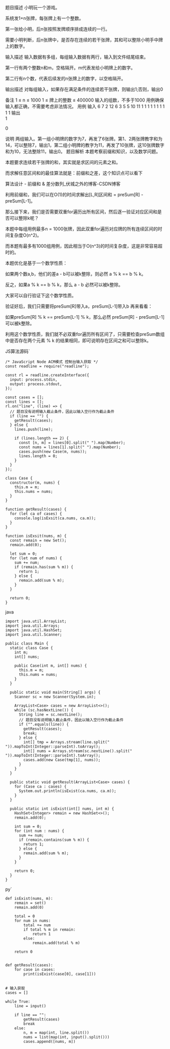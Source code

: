 题目描述
小明玩一个游戏。

系统发1+n张牌，每张牌上有一个整数。

第一张给小明，后n张按照发牌顺序排成连续的一行。

需要小明判断，后n张牌中，是否存在连续的若干张牌，其和可以整除小明手中牌上的数字。

输入描述
输入数据有多组，每组输入数据有两行，输入到文件结尾结束。

第一行有两个整数n和m，空格隔开。m代表发给小明牌上的数字。

第二行有n个数，代表后续发的n张牌上的数字，以空格隔开。

输出描述
对每组输入，如果存在满足条件的连续若干张牌，则输出1;否则，输出0

备注
1 ≤ n ≤ 1000
1 ≤ 牌上的整数 ≤ 400000
输入的组数，不多于1000
用例确保输入都正确，不需要考虑非法情况。
用例
输入	6 7
2 12 6 3 5 5
10 11
1 1 1 1 1 1 1 1 1 1
输出	
1

0

说明	两组输入。第一组小明牌的数字为7，再发了6张牌。第1、2两张牌教字和为14，可以整除7，输出1，第二组小明牌的教字为11，再发了10张牌，这10张牌数字和为10，无法整除11，输出0。
题目解析
本题考察前缀和知识，以及数学问题。

本题要求连续若干张牌的和，其实就是求区间的元素之和。

而求解任意区间和的最佳算法就是：前缀和之差，这个知识点可以看下

算法设计 - 前缀和 & 差分数列_伏城之外的博客-CSDN博客

利用前缀和，我们可以在O(1)的时间求解出[L,R]区间和 = preSum[R] - preSum[L-1]。

那么接下来，我们是否需要双重for遍历出所有区间，然后逐一验证对应区间和是否可以整除k呢？

本题中每组用例最多n = 1000张牌，因此双重for遍历对应牌的所有连续区间的时间复杂度O(n^2)。

而本题有最多有1000组用例，因此相当于O(n^3)的时间复杂度，这是非常容易超时的。

本题优化是基于一个数学性质：

如果两个数a,b，他们的差a - b可以被k整除，则必然 a % k == b % k。

反之，如果a % k == b % k，那么 a - b 必然可以被k整除。

大家可以自行验证下这个数学性质。

验证好后，我们只需要将preSum[R]带入a，preSum[L-1]带入b 再来看看：

如果preSum[R] % k == preSum[L-1] % k，那么必然 preSum[R] - preSum[L-1] 可以被k整除。

利用这个数学性质，我们就不必双重for遍历所有区间了，只需要检查preSum数组中是否存在两个元素 % k 的结果相同，即可说明存在区间之和可以整除k。

JS算法源码`

```
/* JavaScript Node ACM模式 控制台输入获取 */
const readline = require("readline");
 
const rl = readline.createInterface({
  input: process.stdin,
  output: process.stdout,
});
 
const cases = [];
const lines = [];
rl.on("line", (line) => {
  // 题目没有说明输入截止条件，因此以输入空行作为截止条件
  if (line == "") {
    getResult(cases);
  } else {
    lines.push(line);
 
    if (lines.length == 2) {
      const [n, m] = lines[0].split(" ").map(Number);
      const nums = lines[1].split(" ").map(Number);
      cases.push(new Case(m, nums));
      lines.length = 0;
    }
  }
});
 
class Case {
  constructor(m, nums) {
    this.m = m;
    this.nums = nums;
  }
}
 
function getResult(cases) {
  for (let ca of cases) {
    console.log(isExsit(ca.nums, ca.m));
  }
}
 
function isExsit(nums, m) {
  const remain = new Set();
  remain.add(0);
 
  let sum = 0;
  for (let num of nums) {
    sum += num;
    if (remain.has(sum % m)) {
      return 1;
    } else {
      remain.add(sum % m);
    }
  }
 
  return 0;
}
```

java

```
import java.util.ArrayList;
import java.util.Arrays;
import java.util.HashSet;
import java.util.Scanner;
 
public class Main {
  static class Case {
    int m;
    int[] nums;
 
    public Case(int m, int[] nums) {
      this.m = m;
      this.nums = nums;
    }
  }
 
  public static void main(String[] args) {
    Scanner sc = new Scanner(System.in);
 
    ArrayList<Case> cases = new ArrayList<>();
    while (sc.hasNextLine()) {
      String line = sc.nextLine();
      // 题目没有说明输入截止条件，因此以输入空行作为截止条件
      if ("".equals(line)) {
        getResult(cases);
        break;
      } else {
        int[] tmp = Arrays.stream(line.split(" ")).mapToInt(Integer::parseInt).toArray();
        int[] nums = Arrays.stream(sc.nextLine().split(" ")).mapToInt(Integer::parseInt).toArray();
        cases.add(new Case(tmp[1], nums));
      }
    }
  }
 
  public static void getResult(ArrayList<Case> cases) {
    for (Case ca : cases) {
      System.out.println(isExist(ca.nums, ca.m));
    }
  }
 
  public static int isExist(int[] nums, int m) {
    HashSet<Integer> remain = new HashSet<>();
    remain.add(0);
 
    int sum = 0;
    for (int num : nums) {
      sum += num;
      if (remain.contains(sum % m)) {
        return 1;
      } else {
        remain.add(sum % m);
      }
    }
 
    return 0;
  }
}
```

py`



```
def isExist(nums, m):
    remain = set()
    remain.add(0)
 
    total = 0
    for num in nums:
        total += num
        if total % m in remain:
            return 1
        else:
            remain.add(total % m)
 
    return 0
 
 
def getResult(cases):
    for case in cases:
        print(isExist(case[0], case[1]))
 
 
# 输入获取
cases = []
 
while True:
    line = input()
 
    if line == "":
        getResult(cases)
        break
    else:
        n, m = map(int, line.split())
        nums = list(map(int, input().split()))
        cases.append([nums, m])
```

